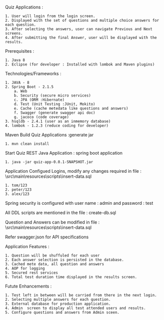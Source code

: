 Quiz Applications : 

	1. User will login from the login screen.
	2. Displayed with the set of questions and multiple choice answers for each question.
	3. After selecting the answers, user can navigate Previous and Next screens.
	4. After submitting the final Answer, user will be displayed with the results.

Prerequisites :

	1. Java 8
	2. Eclipse (for developer : Installed with lombok and Maven plugins)

Technologies/Frameworks :

	1. JAVA - 8
	2. Spring Boot - 2.1.5
		a. Web
		b. Security (secure micro services)
		c. JPA (ORM :Hibernate)
		d. Test (Unit Testing :JUnit, Mokito)
		e. Cache (cache metedata like questions and answers)
		f. Swagger (generate swagger api doc)
		g. jacoco (code coverage)
	3. hsqldb - 2.4.1 (user as an inmemory database)
	4. lombok - 1.2.3 (reduce coding for developer)

Maven Build Quiz Applications :generate jar

	1. mvn clean install
	
Start Quiz REST Java Application : spring boot application

	1. java -jar quiz-app-0.0.1-SNAPSHOT.jar

Application Configued Logins, modify any changes required in file : \src\main\resources\scripts\insert-data.sql
	
	1. tom/123
	2. peter/123
	3. alex/123

Spring security is configured with user name : admin and password : test

All DDL scripts are mentioned in the file : create-db.sql

Question and Answers can be modified in file : \src\main\resources\scripts\insert-data.sql

Refer swagger.json for API specifications

Application Features :

	1. Question will be shuffuled for each user
	2. Each answer selection is persisted in the database.
	3. Cached mete data, all question and answers
	4. AOP for logging
	5. Secured rest services
	6. Total test duration time displayed in the results screen.

Futute Enhancements :

	1. Test left in between will be carried from there in the next login.
	2. Selecting multiple answers for each question.
	3. External database for production application.
	4. Admin  screen to display all test attended users and results. 
	5. Configure questions and answers from Admin sceen.
